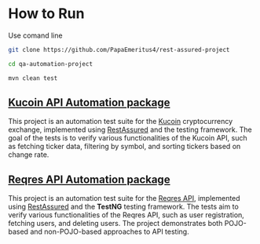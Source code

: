 # How to Run
Use comand line
```bash
git clone https://github.com/PapaEmeritus4/rest-assured-project
```
```bash
cd qa-automation-project
```
```bash
mvn clean test
```

## [Kucoin API Automation package](https://github.com/PapaEmeritus4/rest-assured-project/tree/master/src/test/java/org/qa/kucoin)
This project is an automation test suite for the [Kucoin](https://www.kucoin.com/) cryptocurrency exchange, implemented using [RestAssured](https://rest-assured.io/) and the  testing framework. 
The goal of the tests is to verify various functionalities of the Kucoin API, such as fetching ticker data, filtering by symbol, and sorting tickers based on change rate.

## [Reqres API Automation package](https://github.com/PapaEmeritus4/rest-assured-project/tree/master/src/test/java/org/qa/reqres)
This project is an automation test suite for the [Reqres API](https://reqres.in/), implemented using [RestAssured](https://rest-assured.io/) and the **TestNG** testing framework. 
The tests aim to verify various functionalities of the Reqres API, such as user registration, fetching users, and deleting users. The project demonstrates both POJO-based and non-POJO-based approaches to API testing.
